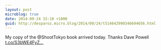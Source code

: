 ```yaml
---
layout: post
microblog: true
date: 2014-09-24 15:10 +1000
guid: http://desparoz.micro.blog/2014/09/24/t514642990346694656.html
---
```

My copy of the @ShootTokyo book arrived today. Thanks Dave Powell [t.co/S3bWE4FyZ...](http://t.co/S3bWE4FyZT)
